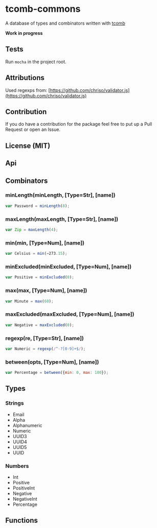 # tcomb-commons

A database of types and combinators written with [tcomb](https://github.com/gcanti/tcomb)

**Work in progress**

## Tests

Run `mocha` in the project root.

## Attributions

Used regexps from: [https://github.com/chriso/validator.js](https://github.com/chriso/validator.js)

## Contribution

If you do have a contribution for the package feel free to put up a Pull Request or open an Issue.

## License (MIT)

## Api

## Combinators

### minLength(minLength, [Type=Str], [name])
  
```javascript
var Password = minLength(8);
```

### maxLength(maxLength, [Type=Str], [name])
  
```javascript
var Zip = maxLength(4);
```

### min(min, [Type=Num], [name])
  
```javascript
var Celsius = min(−273.15);
```

### minExcluded(minExcluded, [Type=Num], [name])
  
```javascript
var Positive = minExcluded(0);
```

### max(max, [Type=Num], [name])
  
```javascript
var Minute = max(60);
```

### maxExcluded(maxExcluded, [Type=Num], [name])
  
```javascript
var Negative = maxExcluded(0);
```

### regexp(re, [Type=Str], [name])
  
```javascript
var Numeric = regexp(/^-?[0-9]+$/);
```

### between(opts, [Type=Num], [name])
  
```javascript
var Percentage = between({min: 0, max: 100});
```

## Types

### Strings
  
- Email
- Alpha
- Alphanumeric
- Numeric
- UUID3
- UUID4
- UUID5
- UUID

### Numbers
  
- Int
- Positive
- PositiveInt
- Negative
- NegativeInt
- Percentage

## Functions